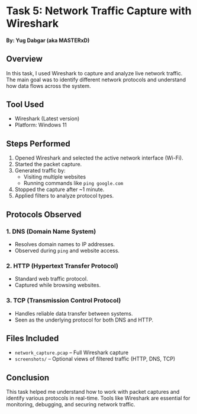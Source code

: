 # Task 5: Network Traffic Capture with Wireshark

#### By: Yug Dabgar (aka MASTERxD)

## Overview
In this task, I used Wireshark to capture and analyze live network traffic. The main goal was to identify different network protocols and understand how data flows across the system.

## Tool Used
- Wireshark (Latest version)
- Platform: Windows 11

## Steps Performed

1. Opened Wireshark and selected the active network interface (Wi-Fi).
2. Started the packet capture.
3. Generated traffic by:
   - Visiting multiple websites
   - Running commands like `ping google.com`
4. Stopped the capture after ~1 minute.
5. Applied filters to analyze protocol types.

## Protocols Observed

### 1. DNS (Domain Name System)
- Resolves domain names to IP addresses.
- Observed during `ping` and website access.

### 2. HTTP (Hypertext Transfer Protocol)
- Standard web traffic protocol.
- Captured while browsing websites.

### 3. TCP (Transmission Control Protocol)
- Handles reliable data transfer between systems.
- Seen as the underlying protocol for both DNS and HTTP.

## Files Included
- `network_capture.pcap` – Full Wireshark capture
- `screenshots/` – Optional views of filtered traffic (HTTP, DNS, TCP)

## Conclusion
This task helped me understand how to work with packet captures and identify various protocols in real-time. Tools like Wireshark are essential for monitoring, debugging, and securing network traffic.
